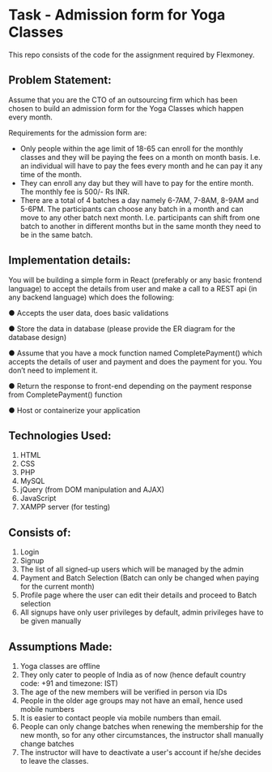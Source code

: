 # Task - Admission form for Yoga Classes
This repo consists of the code for the assignment required by Flexmoney.

## Problem Statement:
Assume that you are the CTO of an outsourcing firm which has been chosen to build an
admission form for the Yoga Classes which happen every month.

Requirements for the admission form are:
  - Only people within the age limit of 18-65 can enroll for the monthly classes and they will
  be paying the fees on a month on month basis. I.e. an individual will have to pay the fees
  every month and he can pay it any time of the month.
  - They can enroll any day but they will have to pay for the entire month. The monthly fee is
  500/- Rs INR.
  - There are a total of 4 batches a day namely 6-7AM, 7-8AM, 8-9AM and 5-6PM. The
  participants can choose any batch in a month and can move to any other batch next
  month. I.e. participants can shift from one batch to another in different months but in the
  same month they need to be in the same batch.

## Implementation details:

You will be building a simple form in React (preferably or any basic frontend language) to
accept the details from user and make a call to a REST api (in any backend language) which
does the following:

● Accepts the user data, does basic validations

● Store the data in database (please provide the ER diagram for the database design)

● Assume that you have a mock function named CompletePayment() which accepts the
details of user and payment and does the payment for you. You don’t need to
implement it.

● Return the response to front-end depending on the payment response from
CompletePayment() function

● Host or containerize your application

## Technologies Used:
1. HTML
2. CSS
3. PHP
4. MySQL
5. jQuery (from DOM manipulation and AJAX)
6. JavaScript
7. XAMPP server (for testing)

## Consists of:
1. Login
2. Signup
3. The list of all signed-up users which will be managed by the admin
4. Payment and Batch Selection (Batch can only be changed when paying for the current month)
5. Profile page where the user can edit their details and proceed to Batch selection
6. All signups have only user privileges by default, admin privileges have to be given manually

## Assumptions Made: 
1. Yoga classes are offline
2. They only cater to people of India as of now (hence default country code: +91 and timezone: IST)
3. The age of the new members will be verified in person via IDs
4. People in the older age groups may not have an email, hence used mobile numbers
5. It is easier to contact people via mobile numbers than email.
6. People can only change batches when renewing the membership for the new month, so for any other circumstances, the instructor shall manually change batches
7. The instructor will have to deactivate a user's account if he/she decides to leave the classes.
